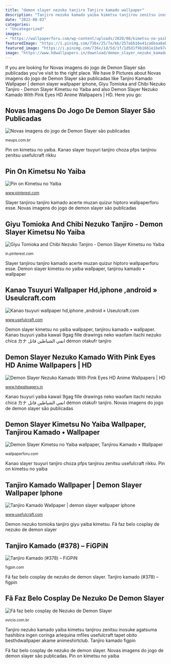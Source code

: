 ```yaml
---
title: "demon slayer nezuko tanjiro Tanjiro kamado wallpaper"
description: "Tanjiro nezuko kamado yaiba kimetsu tanjirou zenitsu inosuke agatsuma hashibira ingen coringa arlequina mfiles usefulcraft tapet obito besthdwallpaper akame animeshirtclub"
date: "2022-08-03"
categories:
- "Uncategorized"
images:
- "https://wallpaperforu.com/wp-content/uploads/2020/08/kimetsu-no-yaiba-wallpaper-20083114034712800x600.jpg"
featuredImage: "https://i.pinimg.com/736x/25/7a/bb/257abb16e41ca6baa8abc68c8adf3ff4.jpg"
featured_image: "https://i.pinimg.com/736x/1d/5d/1f/1d5d1f9b1661e1be97ef0d3e9140b52b.jpg"
image: "https://www.hdwallpapers.in/download/demon_slayer_nezuko_kamado_with_pink_eyes_hd_anime-1280x720.jpg"
---
```


If you are looking for Novas imagens do jogo de Demon Slayer são publicadas you've visit to the right place. We have 9 Pictures about Novas imagens do jogo de Demon Slayer são publicadas like Tanjiro Kamado Wallpaper | demon slayer wallpaper iphone, Giyu Tomioka and Chibi Nezuko Tanjiro - Demon Slayer Kimetsu no Yaiba and also Demon Slayer Nezuko Kamado With Pink Eyes HD Anime Wallpapers | HD. Here you go:

## Novas Imagens Do Jogo De Demon Slayer São Publicadas

![Novas imagens do jogo de Demon Slayer são publicadas](https://meups.com.br/wp-content/uploads/2021/02/JOGO-DO-DEMON-SLAYER-5-1024x576.jpg "Demon slayer nezuko kamado with pink eyes hd anime wallpapers")

<small>meups.com.br</small>

Pin on kimetsu no yaiba. Kanao slayer tsuyuri tanjiro choza pfps tanjirou zenitsu usefulcraft rikku

## Pin On Kimetsu No Yaiba

![Pin on Kimetsu no Yaiba](https://i.pinimg.com/736x/1d/5d/1f/1d5d1f9b1661e1be97ef0d3e9140b52b.jpg "Tanjiro kamado wallpaper")

<small>www.pinterest.com</small>

Slayer tanjirou tanjiro kamado acerte muzan quizur hiptoro wallpaperforu esse. Novas imagens do jogo de demon slayer são publicadas

## Giyu Tomioka And Chibi Nezuko Tanjiro - Demon Slayer Kimetsu No Yaiba

![Giyu Tomioka and Chibi Nezuko Tanjiro - Demon Slayer Kimetsu no Yaiba](https://i.pinimg.com/736x/25/7a/bb/257abb16e41ca6baa8abc68c8adf3ff4.jpg "Tanjiro kamado wallpaper")

<small>in.pinterest.com</small>

Slayer tanjirou tanjiro kamado acerte muzan quizur hiptoro wallpaperforu esse. Demon slayer kimetsu no yaiba wallpaper, tanjirou kamado • wallpaper

## Kanao Tsuyuri Wallpaper Hd,iphone ,android » Useulcraft.com

![Kanao tsuyuri wallpaper hd,iphone ,android » Useulcraft.com](https://www.usefulcraft.com/wp-content/uploads/2020/01/kanao-tsuyuri-47.jpg "Demon nezuko tomioka tanjiro giyu yaiba kimetsu")

<small>www.usefulcraft.com</small>

Demon slayer kimetsu no yaiba wallpaper, tanjirou kamado • wallpaper. Kanao tsuyuri yaiba kawaii 9gag fille drawings neko waofam itachi nezuko chica カナ انمي الشياطين قاتل démon otakufr tanjiro

## Demon Slayer Nezuko Kamado With Pink Eyes HD Anime Wallpapers | HD

![Demon Slayer Nezuko Kamado With Pink Eyes HD Anime Wallpapers | HD](https://www.hdwallpapers.in/download/demon_slayer_nezuko_kamado_with_pink_eyes_hd_anime-1280x720.jpg "Giyu tomioka and chibi nezuko tanjiro")

<small>www.hdwallpapers.in</small>

Kanao tsuyuri yaiba kawaii 9gag fille drawings neko waofam itachi nezuko chica カナ انمي الشياطين قاتل démon otakufr tanjiro. Novas imagens do jogo de demon slayer são publicadas

## Demon Slayer Kimetsu No Yaiba Wallpaper, Tanjirou Kamado • Wallpaper

![Demon Slayer Kimetsu no Yaiba wallpaper, Tanjirou Kamado • Wallpaper](https://wallpaperforu.com/wp-content/uploads/2020/08/kimetsu-no-yaiba-wallpaper-20083114034712800x600.jpg "Demon slayer nezuko kamado with pink eyes hd anime wallpapers")

<small>wallpaperforu.com</small>

Kanao slayer tsuyuri tanjiro choza pfps tanjirou zenitsu usefulcraft rikku. Pin on kimetsu no yaiba

## Tanjiro Kamado Wallpaper | Demon Slayer Wallpaper Iphone

![Tanjiro Kamado Wallpaper | demon slayer wallpaper iphone](https://www.usefulcraft.com/wp-content/uploads/2020/01/tanjiro-kamado-wallpaper-22.jpg "Novas imagens do jogo de demon slayer são publicadas")

<small>www.usefulcraft.com</small>

Demon nezuko tomioka tanjiro giyu yaiba kimetsu. Fã faz belo cosplay de nezuko de demon slayer

## Tanjiro Kamado (#378) – FiGPiN

![Tanjiro Kamado (#378) – FiGPiN](https://cdn.shopify.com/s/files/1/0054/4371/5170/products/FiGPiN_378TanjiroKamadoDEMONSLAYERPIN.png?v=1595266507 "Pin on kimetsu no yaiba")

<small>figpin.com</small>

Fã faz belo cosplay de nezuko de demon slayer. Tanjiro kamado (#378) – figpin

## Fã Faz Belo Cosplay De Nezuko De Demon Slayer

![Fã faz belo cosplay de Nezuko de Demon Slayer](https://ovicio.com.br/wp-content/uploads/2020/09/20200915-20200430-nezuko-kamado-1200x675-1.jpg "Demon slayer nezuko kamado with pink eyes hd anime wallpapers")

<small>ovicio.com.br</small>

Tanjiro nezuko kamado yaiba kimetsu tanjirou zenitsu inosuke agatsuma hashibira ingen coringa arlequina mfiles usefulcraft tapet obito besthdwallpaper akame animeshirtclub. Tanjiro kamado figpin

Fã faz belo cosplay de nezuko de demon slayer. Novas imagens do jogo de demon slayer são publicadas. Pin on kimetsu no yaiba
